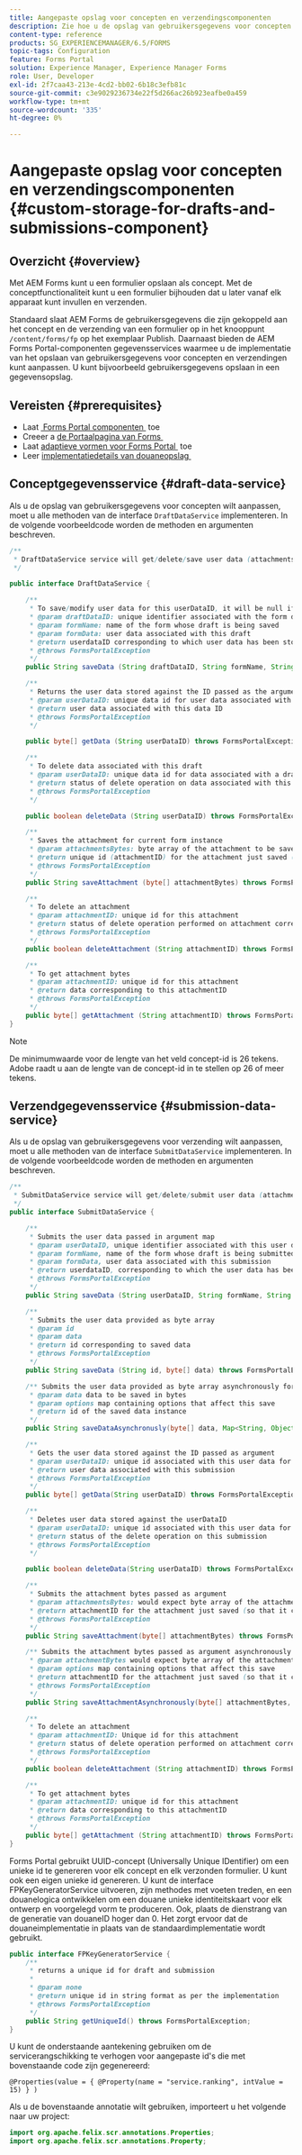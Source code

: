 ```yaml
---
title: Aangepaste opslag voor concepten en verzendingscomponenten
description: Zie hoe u de opslag van gebruikersgegevens voor concepten en verzendingen kunt aanpassen.
content-type: reference
products: SG_EXPERIENCEMANAGER/6.5/FORMS
topic-tags: Configuration
feature: Forms Portal
solution: Experience Manager, Experience Manager Forms
role: User, Developer
exl-id: 2f7caa43-213e-4cd2-bb02-6b18c3efb81c
source-git-commit: c3e9029236734e22f5d266ac26b923eafbe0a459
workflow-type: tm+mt
source-wordcount: '335'
ht-degree: 0%

---
```


# Aangepaste opslag voor concepten en verzendingscomponenten {#custom-storage-for-drafts-and-submissions-component}

## Overzicht {#overview}

Met AEM Forms kunt u een formulier opslaan als concept. Met de conceptfunctionaliteit kunt u een formulier bijhouden dat u later vanaf elk apparaat kunt invullen en verzenden.

Standaard slaat AEM Forms de gebruikersgegevens die zijn gekoppeld aan het concept en de verzending van een formulier op in het knooppunt `/content/forms/fp` op het exemplaar Publish. Daarnaast bieden de AEM Forms Portal-componenten gegevensservices waarmee u de implementatie van het opslaan van gebruikersgegevens voor concepten en verzendingen kunt aanpassen. U kunt bijvoorbeeld gebruikersgegevens opslaan in een gegevensopslag.

## Vereisten  {#prerequisites}

* Laat [&#x200B; Forms Portal componenten &#x200B;](/help/forms/using/enabling-forms-portal-components.md) toe
* Creeer a [&#x200B; de Portaalpagina van Forms &#x200B;](/help/forms/using/creating-form-portal-page.md)
* Laat [&#x200B; adaptieve vormen voor Forms Portal &#x200B;](/help/forms/using/draft-submission-component.md) toe
* Leer [&#x200B; implementatiedetails van douaneopslag &#x200B;](/help/forms/using/draft-submission-component.md#customizing-the-storage)

## Conceptgegevensservice {#draft-data-service}

Als u de opslag van gebruikersgegevens voor concepten wilt aanpassen, moet u alle methoden van de interface `DraftDataService` implementeren. In de volgende voorbeeldcode worden de methoden en argumenten beschreven.

```java
/**
 * DraftDataService service will get/delete/save user data (attachments and form data) filled with a draft instance of Form
 */

public interface DraftDataService {

    /**
     * To save/modify user data for this userDataID, it will be null if there is creation
     * @param draftDataID: unique identifier associated with the form data
     * @param formName: name of the form whose draft is being saved
     * @param formData: user data associated with this draft
     * @return userdataID corresponding to which user data has been stored and which can be used later to retrieve this user data
     * @throws FormsPortalException
     */
    public String saveData (String draftDataID, String formName, String formData) throws FormsPortalException;

    /**
     * Returns the user data stored against the ID passed as the argument
     * @param userDataID: unique data id for user data associated with a draft
     * @return user data associated with this data ID
     * @throws FormsPortalException
     */

    public byte[] getData (String userDataID) throws FormsPortalException;

    /**
     * To delete data associated with this draft
     * @param userDataID: unique data id for data associated with a draft
     * @return status of delete operation on data associated with this draft
     * @throws FormsPortalException
     */

    public boolean deleteData (String userDataID) throws FormsPortalException;

    /**
     * Saves the attachment for current form instance
     * @param attachmentsBytes: byte array of the attachment to be saved
     * @return unique id (attachmentID) for the attachment just saved (so that it could be retrieved later)
     * @throws FormsPortalException
     */
    public String saveAttachment (byte[] attachmentBytes) throws FormsPortalException;

    /**
     * To delete an attachment
     * @param attachmentID: unique id for this attachment
     * @return status of delete operation performed on attachment corresponding to this attachment ID
     * @throws FormsPortalException
     */
    public boolean deleteAttachment (String attachmentID) throws FormsPortalException;

    /**
     * To get attachment bytes
     * @param attachmentID: unique id for this attachment
     * @return data corresponding to this attachmentID
     * @throws FormsPortalException
     */
    public byte[] getAttachment (String attachmentID) throws FormsPortalException;
}
```

>[!NOTE]
>
>De minimumwaarde voor de lengte van het veld concept-id is 26 tekens. Adobe raadt u aan de lengte van de concept-id in te stellen op 26 of meer tekens.

## Verzendgegevensservice {#submission-data-service}

Als u de opslag van gebruikersgegevens voor verzending wilt aanpassen, moet u alle methoden van de interface `SubmitDataService` implementeren. In de volgende voorbeeldcode worden de methoden en argumenten beschreven.

```java
/**
 * SubmitDataService service will get/delete/submit user data (attachments and form data) filled with a submission of Form
 */
public interface SubmitDataService {

    /**
     * Submits the user data passed in argument map
     * @param userDataID, unique identifier associated with this user data
     * @param formName, name of the form whose draft is being submitted
     * @param formData, user data associated with this submission
     * @return userdataID, corresponding to which the user data has been stored and which can be used later to retrieve this data
     * @throws FormsPortalException
     */
    public String saveData (String userDataID, String formName, String formData) throws FormsPortalException;

    /**
     * Submits the user data provided as byte array
     * @param id
     * @param data
     * @return id corresponding to saved data
     * @throws FormsPortalException
     */
    public String saveData (String id, byte[] data) throws FormsPortalException;

    /** Submits the user data provided as byte array asynchronously for the user name provided in the options map
     * @param data data to be saved in bytes
     * @param options map containing options that affect this save
     * @return id of the saved data instance
     */
    public String saveDataAsynchronusly(byte[] data, Map<String, Object> options) throws FormsPortalException;

    /**
     * Gets the user data stored against the ID passed as argument
     * @param userDataID: unique id associated with this user data for this submission
     * @return user data associated with this submission
     * @throws FormsPortalException
     */
    public byte[] getData(String userDataID) throws FormsPortalException;

    /**
     * Deletes user data stored against the userDataID
     * @param userDataID: unique id associated with this user data for this submission
     * @return status of the delete operation on this submission
     * @throws FormsPortalException
     */

    public boolean deleteData(String userDataID) throws FormsPortalException;

    /**
     * Submits the attachment bytes passed as argument
     * @param attachmentsBytes: would expect byte array of the attachment for this submission
     * @return attachmentID for the attachment just saved (so that it could be retrieved later)
     * @throws FormsPortalException
     */
    public String saveAttachment(byte[] attachmentBytes) throws FormsPortalException;

    /** Submits the attachment bytes passed as argument asynchronously for the user id provided in options map.
     * @param attachmentBytes would expect byte array of the attachment for this submission
     * @param options map containing options that affect this save
     * @return attachmentID for the attachment just saved (so that it could be retrieved later)
     * @throws FormsPortalException
     */
    public String saveAttachmentAsynchronously(byte[] attachmentBytes, Map<String, Object> options) throws FormsPortalException;

    /**
     * To delete an attachment
     * @param attachmentID: Unique id for this attachment
     * @return status of delete operation performed on attachment corresponding to this attachment ID
     * @throws FormsPortalException
     */
    public boolean deleteAttachment (String attachmentID) throws FormsPortalException;

    /**
     * To get attachment bytes
     * @param attachmentID: unique id for this attachment
     * @return data corresponding to this attachmentID
     * @throws FormsPortalException
     */
    public byte[] getAttachment (String attachmentID) throws FormsPortalException;
}
```

Forms Portal gebruikt UUID-concept (Universally Unique IDentifier) om een unieke id te genereren voor elk concept en elk verzonden formulier. U kunt ook een eigen unieke id genereren. U kunt de interface FPKeyGeneratorService uitvoeren, zijn methodes met voeten treden, en een douanelogica ontwikkelen om een douane unieke identiteitskaart voor elk ontwerp en voorgelegd vorm te produceren. Ook, plaats de dienstrang van de generatie van douaneID hoger dan 0. Het zorgt ervoor dat de douaneimplementatie in plaats van de standaardimplementatie wordt gebruikt.

```java
public interface FPKeyGeneratorService {
    /**
     * returns a unique id for draft and submission
     *
     * @param none
     * @return unique id in string format as per the implementation
     * @throws FormsPortalException
     */
    public String getUniqueId() throws FormsPortalException;
}
```

U kunt de onderstaande aantekening gebruiken om de servicerangschikking te verhogen voor aangepaste id&#39;s die met bovenstaande code zijn gegenereerd:

`@Properties(value = { @Property(name = "service.ranking", intValue = 15) } )`

Als u de bovenstaande annotatie wilt gebruiken, importeert u het volgende naar uw project:

```java
import org.apache.felix.scr.annotations.Properties;
import org.apache.felix.scr.annotations.Property;
```
